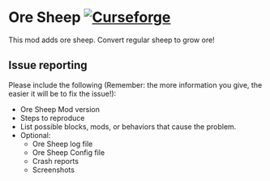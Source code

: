 # Ore Sheep [![Curseforge](http://cf.way2muchnoise.eu/full_ore-sheep-mod_downloads.svg)](https://minecraft.curseforge.com/projects/ore-sheep-mod)
This mod adds ore sheep. Convert regular sheep to grow ore!

## Issue reporting
Please include the following (Remember: the more information you give, the easier it will be to fix the issue!):

* Ore Sheep Mod version
* Steps to reproduce
* List possible blocks, mods, or behaviors that cause the problem.
* Optional:
  * Ore Sheep log file
  * Ore Sheep Config file
  * Crash reports
  * Screenshots
